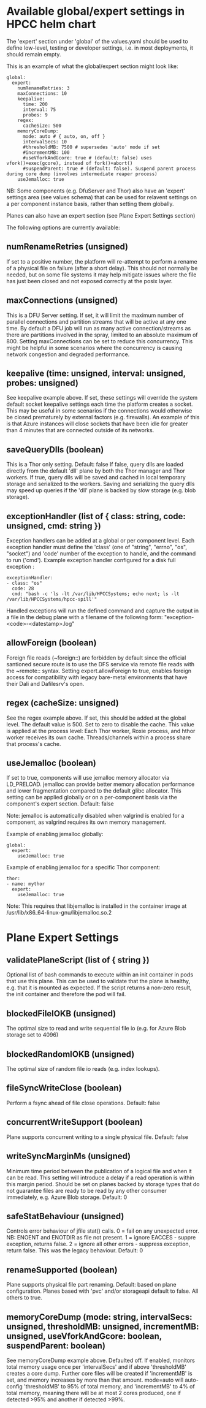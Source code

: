 # Available global/expert settings in HPCC helm chart

The 'expert' section under 'global' of the values.yaml should be used to define low-level, testing or developer settings,
i.e. in most deployments, it should remain empty.

This is an example of what the global/expert section might look like:
```
global:
  expert:
    numRenameRetries: 3
    maxConnections: 10
    keepalive:
      time: 200
      interval: 75
      probes: 9
    regex:
      cacheSize: 500
    memoryCoreDump:
      mode: auto # { auto, on, off }
      intervalSecs: 10
      #thresholdMB: 7500 # supersedes 'auto' mode if set
      #incrementMB: 100
      #useVforkAndGcore: true # (default: false) uses vfork()+exec(gcore), instead of fork()+abort()
      #suspendParent: true # (default: false). Suspend parent process during core dump (involves intermediate reaper process)
    useJemalloc: true
```

NB: Some components (e.g. DfuServer and Thor) also have an 'expert' settings area (see values schema) that can be used for relavent settings
on a per component instance basis, rather than setting them globally.

Planes can also have an expert section (see Plane Expert Settings section)


The following options are currently available:

## numRenameRetries (unsigned)

If set to a positive number, the platform will re-attempt to perform a rename of a physical file on failure (after a short delay).
This should not normally be needed, but on some file systems it may help mitigate issues where the file has just been closed and not exposed
correctly at the posix layer.

## maxConnections (unsigned)

This is a DFU Server setting.
If set, it will limit the maximum number of parallel connections and partition streams that will be active at any one time.
By default a DFU job will run as many active connection/streams as there are partitions involved in the spray, limited to an absolute maximum of 800.
Setting maxConnections can be set to reduce this concurrency.
This might be helpful in some scenarios where the concurrency is causing network congestion and degraded performance.

## keepalive (time: unsigned, interval: unsigned, probes: unsigned)

See keepalive example above.
If set, these settings will override the system default socket keepalive settings each time the platform creates a socket.
This may be useful in some scenarios if the connections would otherwise be closed prematurely by external factors (e.g. firewalls).
An example of this is that Azure instances will close sockets that have been idle for greater than 4 minutes that are connected
outside of its networks.

## saveQueryDlls (boolean)

This is a Thor only setting. Default: false
If false, query dlls are loaded directly from the default 'dll' plane by both the Thor manager and Thor workers.
If true, query dlls will be saved and cached in local temporary storage and serialized to the workers.
Saving and serializing the query dlls may speed up queries if the 'dll' plane is backed by slow storage (e.g. blob storage).

## exceptionHandler (list of { class: string, code: unsigned, cmd: string })

Exception handlers can be added at a global or per component level.
Each exception handler must define the 'class' (one of "string", "errno", "os", "socket") and 'code' number of the exception to handle, and the command to run ('cmd').
Example exception handler configured for a disk full exception :
```
exceptionHandler:
- class: "os"
  code: 28
  cmd: "bash -c 'ls -lt /var/lib/HPCCSystems; echo next; ls -lt /var/lib/HPCCSystems/hpcc-spill'"
```

Handled exceptions will run the defined command and capture the output in a file in the debug plane with a filename of the following form: "exception-\<code\>-\<datestamp\>.log"

## allowForeign (boolean)

Foreign file reads (~foreign::) are forbidden by default since the official santioned secure route is to use the DFS
service via remote file reads with the ~remote:: syntax.
Setting expert.allowForeign to true, enables foreign access for compatibility with legacy bare-metal environments
that have their Dali and Dafilesrv's open.

## regex (cacheSize: unsigned)

See the regex example above.  If set, this should be added at the global level.
The default value is 500.  Set to zero to disable the cache.
This value is applied at the process level:  Each Thor worker, Roxie process, and hthor worker receives
its own cache.  Threads/channels within a process share that process's cache.

## useJemalloc (boolean)

If set to true, components will use jemalloc memory allocator via LD_PRELOAD.
jemalloc can provide better memory allocation performance and lower fragmentation compared to the default glibc allocator.
This setting can be applied globally or on a per-component basis via the component's expert section.
Default: false

Note: jemalloc is automatically disabled when valgrind is enabled for a component, as valgrind requires its own memory management.

Example of enabling jemalloc globally:
```
global:
  expert:
    useJemalloc: true
```

Example of enabling jemalloc for a specific Thor component:
```
thor:
- name: mythor
  expert:
    useJemalloc: true
```

Note: This requires that libjemalloc is installed in the container image at /usr/lib/x86_64-linux-gnu/libjemalloc.so.2


# Plane Expert Settings

## validatePlaneScript (list of { string })

Optional list of bash commands to execute within an init container in pods that use this plane.
This can be used to validate that the plane is healthy, e.g. that it is mounted as expected.
If the script returns a non-zero result, the init container and therefore the pod will fail.

## blockedFileIOKB (unsigned)

The optimal size to read and write sequential file io (e.g. for Azure Blob storage set to 4096)

## blockedRandomIOKB (unsigned)

The optimal size of random file io reads (e.g. index lookups).

## fileSyncWriteClose (boolean)

Perform a fsync ahead of file close operations.
Default: false

## concurrentWriteSupport (boolean)

Plane supports concurrent writing to a single physical file.
Default: false

## writeSyncMarginMs (unsigned)

Minimum time period between the publication of a logical file and when it can
be read. This setting will introduce a delay if a read operation is within this
margin period.
Should be set on planes backed by storage types that do not guarantee files are
ready to be read by any other consumer immediately, e.g. Azure Blob storage.
Default: 0

## safeStatBehaviour (unsigned)

Controls error behaviour of jfile stat() calls.
0 = fail on any unexpected error. NB: ENOENT and ENOTDIR as file not present.
1 = ignore EACCES - suppre exception, returns false.
2 = ignore all other errors - suppress exception, return false. This was the legacy behaviour.
Default: 0

## renameSupported (boolean)

Plane supports physical file part renaming.
Default: based on plane configuration. Planes based with 'pvc' and/or storageapi default to false. All others to true.

## memoryCoreDump (mode: string, intervalSecs: unsigned, thresholdMB: unsigned, incrementMB: unsigned, useVforkAndGcore: boolean, suspendParent: boolean)

See memoryCoreDump example above.
Defaulted off.
If enabled, monitors total memory usage once per 'intervalSecs' and if above 'thresholdMB' creates a core dump.
Further core files will be created if 'incrementMB' is set, and memory increases by more than that amount.
mode=auto will auto-config 'thresholdMB' to 95% of total memory, and 'incrementMB' to 4% of total memory,
meaning there will be at most 2 cores produced, one if detected >95% and another if detected >99%.
